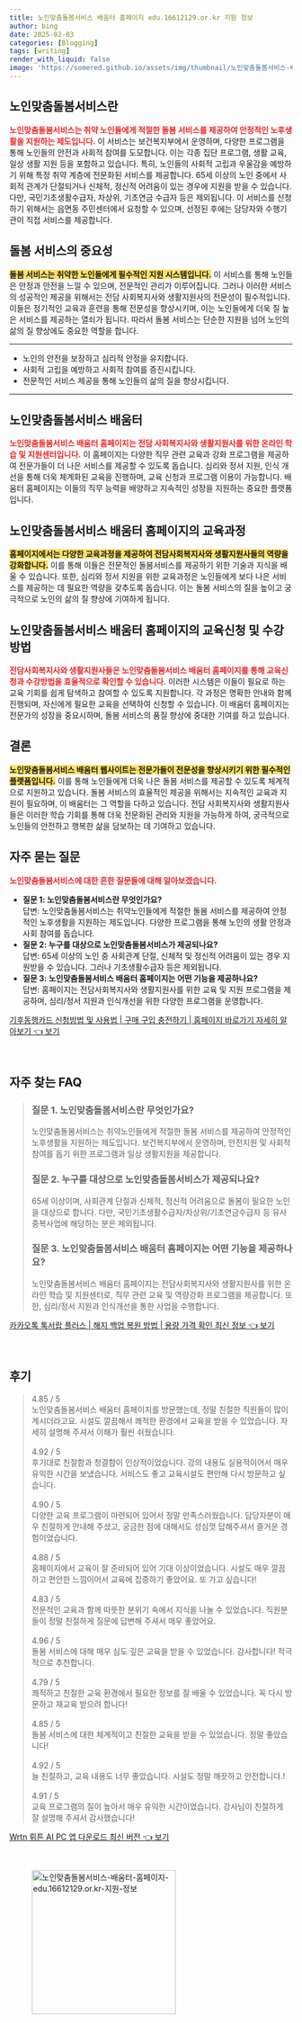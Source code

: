 ```yaml
---
title: 노인맞춤돌봄서비스 배움터 홈페이지 edu.16612129.or.kr 지원 정보
author: bing
date: 2025-02-03
categories: [Blogging]
tags: [writing]
render_with_liquid: false
image: 'https://somered.github.io/assets/img/thumbnail/노인맞춤돌봄서비스-배움터-홈페이지-edu.16612129.or.kr-지원-정보.webp'
---
```



<h2 id='노인맞춤돌봄서비스란'>노인맞춤돌봄서비스란</h2>

<p><b><span style="color: #ee2323;">노인맞춤돌봄서비스는 취약 노인들에게 적절한 돌봄 서비스를 제공하여 안정적인 노후생활을 지원하는 제도입니다.</span></b> 이 서비스는 보건복지부에서 운영하며, 다양한 프로그램을 통해 노인들의 안전과 사회적 참여를 도모합니다. 이는 각종 집단 프로그램, 생활 교육, 일상 생활 지원 등을 포함하고 있습니다. 특히, 노인들의 사회적 고립과 우울감을 예방하기 위해 특정 취약 계층에 전문화된 서비스를 제공합니다. 65세 이상의 노인 중에서 사회적 관계가 단절되거나 신체적, 정신적 어려움이 있는 경우에 지원을 받을 수 있습니다. 다만, 국민기초생활수급자, 차상위, 기초연금 수급자 등은 제외됩니다. 이 서비스를 신청하기 위해서는 읍면동 주민센터에서 요청할 수 있으며, 선정된 후에는 담당자와 수행기관이 직접 서비스를 제공합니다.</p>

<h2 id='돌봄 서비스의 중요성'>돌봄 서비스의 중요성</h2>

<p><b><span style="background-color: #ffe066;">돌봄 서비스는 취약한 노인들에게 필수적인 지원 시스템입니다.</span></b> 이 서비스를 통해 노인들은 안정과 안전을 느낄 수 있으며, 전문적인 관리가 이루어집니다. 그러나 이러한 서비스의 성공적인 제공을 위해서는 전담 사회복지사와 생활지원사의 전문성이 필수적입니다. 이들은 정기적인 교육과 훈련을 통해 전문성을 향상시키며, 이는 노인들에게 더욱 질 높은 서비스를 제공하는 열쇠가 됩니다. 따라서 돌봄 서비스는 단순한 지원을 넘어 노인의 삶의 질 향상에도 중요한 역할을 합니다.</p>

<hr />

<ul>
    <li>노인의 안전을 보장하고 심리적 안정을 유지합니다.</li>
    <li>사회적 고립을 예방하고 사회적 참여를 증진시킵니다.</li>
    <li>전문적인 서비스 제공을 통해 노인들의 삶의 질을 향상시킵니다.</li>
</ul>

<hr />

<h2 id='문화 참여의 기회'>노인맞춤돌봄서비스 배움터</h2>

<p><b><span style="color: #ee2323;">노인맞춤돌봄서비스 배움터 홈페이지는 전담 사회복지사와 생활지원사를 위한 온라인 학습 및 지원센터입니다.</span></b> 이 홈페이지는 다양한 직무 관련 교육과 강화 프로그램을 제공하여 전문가들이 더 나은 서비스를 제공할 수 있도록 돕습니다. 심리와 정서 지원, 인식 개선을 통해 더욱 체계화된 교육을 진행하며, 교육 신청과 프로그램 이용이 가능합니다. 배움터 홈페이지는 이들의 직무 능력을 배양하고 지속적인 성장을 지원하는 중요한 플랫폼입니다.</p>

<h2 id='교육과정'>노인맞춤돌봄서비스 배움터 홈페이지의 교육과정</h2>

<p><b><span style="background-color: #ffe066;">홈페이지에서는 다양한 교육과정을 제공하여 전담사회복지사와 생활지원사들의 역량을 강화합니다.</span></b> 이를 통해 이들은 전문적인 돌봄서비스를 제공하기 위한 기술과 지식을 배울 수 있습니다. 또한, 심리와 정서 지원을 위한 교육과정은 노인들에게 보다 나은 서비스를 제공하는 데 필요한 역량을 갖추도록 돕습니다. 이는 돌봄 서비스의 질을 높이고 궁극적으로 노인의 삶의 질 향상에 기여하게 됩니다.</p>

<h2 id='교육신청 및 수강방법'>노인맞춤돌봄서비스 배움터 홈페이지의 교육신청 및 수강방법</h2>

<p><b><span style="color: #ee2323;">전담사회복지사와 생활지원사들은 노인맞춤돌봄서비스 배움터 홈페이지를 통해 교육신청과 수강방법을 효율적으로 확인할 수 있습니다.</span></b> 이러한 시스템은 이들이 필요로 하는 교육 기회를 쉽게 탐색하고 참여할 수 있도록 지원합니다. 각 과정은 명확한 안내와 함께 진행되며, 자신에게 필요한 교육을 선택하여 신청할 수 있습니다. 이 배움터 홈페이지는 전문가의 성장을 중요시하며, 돌봄 서비스의 품질 향상에 중대한 기여를 하고 있습니다.</p>

<h2 id='결론'>결론</h2>

<p><b><span style="background-color: #ffe066;">노인맞춤돌봄서비스 배움터 웹사이트는 전문가들이 전문성을 향상시키기 위한 필수적인 플랫폼입니다.</span></b> 이를 통해 노인들에게 더욱 나은 돌봄 서비스를 제공할 수 있도록 체계적으로 지원하고 있습니다. 돌봄 서비스의 효율적인 제공을 위해서는 지속적인 교육과 지원이 필요하며, 이 배움터는 그 역할을 다하고 있습니다. 전담 사회복지사와 생활지원사들은 이러한 학습 기회를 통해 더욱 전문화된 관리와 지원을 가능하게 하여, 궁극적으로 노인들의 안전하고 행복한 삶을 담보하는 데 기여하고 있습니다.</p>

<h2 id='자주 묻는 질문'>자주 묻는 질문</h2>

<p><b><span style="color: #ee2323;">노인맞춤돌봄서비스에 대한 흔한 질문들에 대해 알아보겠습니다.</span></b></p>

<ul>
    <li><b>질문 1: 노인맞춤돌봄서비스란 무엇인가요?</b><br>답변: 노인맞춤돌봄서비스는 취약노인들에게 적절한 돌봄 서비스를 제공하여 안정적인 노후생활을 지원하는 제도입니다. 다양한 프로그램을 통해 노인의 생활 안정과 사회 참여를 돕습니다.</li>
    <li><b>질문 2: 누구를 대상으로 노인맞춤돌봄서비스가 제공되나요?</b><br>답변: 65세 이상의 노인 중 사회관계 단절, 신체적 및 정신적 어려움이 있는 경우 지원받을 수 있습니다. 그러나 기초생활수급자 등은 제외됩니다.</li>
    <li><b>질문 3: 노인맞춤돌봄서비스 배움터 홈페이지는 어떤 기능을 제공하나요?</b><br>답변: 홈페이지는 전담사회복지사와 생활지원사를 위한 교육 및 지원 프로그램을 제공하며, 심리/정서 지원과 인식개선을 위한 다양한 프로그램을 운영합니다.</li>
</ul>


<p><a class="click-button" title="기후동행카드 신청방법 및 사용법 | 구매 구입 충전하기 | 홈페이지 바로가기 자세히 알아보기" href="https://somered.github.io/posts/%EA%B8%B0%ED%9B%84%EB%8F%99%ED%96%89%EC%B9%B4%EB%93%9C-%EC%8B%A0%EC%B2%AD%EB%B0%A9%EB%B2%95-%EB%B0%8F-%EC%82%AC%EC%9A%A9%EB%B2%95-%EA%B5%AC%EB%A7%A4-%EA%B5%AC%EC%9E%85-%EC%B6%A9%EC%A0%84%ED%95%98%EA%B8%B0-%ED%99%88%ED%8E%98%EC%9D%B4%EC%A7%80-%EB%B0%94%EB%A1%9C%EA%B0%80%EA%B8%B0-%EC%9E%90%EC%84%B8%ED%9E%88-%EC%95%8C%EC%95%84%EB%B3%B4%EA%B8%B0/" rel="dofollow">기후동행카드 신청방법 및 사용법 | 구매 구입 충전하기 | 홈페이지 바로가기 자세히 알아보기 👈 보기</a></p><br>
<h2 id='자주_찾는_FAQ'>자주 찾는 FAQ</h2>
<div itemscope="" itemtype="https://schema.org/FAQPage"> 
<blockquote> 
<div itemscope="" itemprop="mainEntity" itemtype="https://schema.org/Question"> 
<h3 itemprop="name">질문 1. 노인맞춤돌봄서비스란 무엇인가요?</h3> 
<div itemscope="" itemprop="acceptedAnswer" itemtype="https://schema.org/Answer"> 
<span itemprop="text"> 
<p>노인맞춤돌봄서비스는 취약노인들에게 적절한 돌봄 서비스를 제공하여 안정적인 노후생활을 지원하는 제도입니다. 보건복지부에서 운영하며, 안전지원 및 사회적 참여를 돕기 위한 프로그램과 일상 생활지원을 제공합니다.</p> 
</span> 
</div> 
</div> 
<div itemscope="" itemprop="mainEntity" itemtype="https://schema.org/Question"> 
<h3 itemprop="name">질문 2. 누구를 대상으로 노인맞춤돌봄서비스가 제공되나요?</h3> 
<div itemscope="" itemprop="acceptedAnswer" itemtype="https://schema.org/Answer"> 
<span itemprop="text"> 
<p>65세 이상이며, 사회관계 단절과 신체적, 정신적 어려움으로 돌봄이 필요한 노인을 대상으로 합니다. 다만, 국민기초생활수급자/차상위/기초연금수급자 등 유사중복사업에 해당하는 분은 제외됩니다.</p> 
</span> 
</div> 
</div> 
<div itemscope="" itemprop="mainEntity" itemtype="https://schema.org/Question"> 
<h3 itemprop="name">질문 3. 노인맞춤돌봄서비스 배움터 홈페이지는 어떤 기능을 제공하나요?</h3> 
<div itemscope="" itemprop="acceptedAnswer" itemtype="https://schema.org/Answer"> 
<span itemprop="text"> 
<p>노인맞춤돌봄서비스 배움터 홈페이지는 전담사회복지사와 생활지원사를 위한 온라인 학습 및 지원센터로, 직무 관련 교육 및 역량강화 프로그램을 제공합니다. 또한, 심리/정서 지원과 인식개선을 통한 사업을 수행합니다.</p> 
</span> 
</div> 
</div> 
</blockquote> 
</div>
<p><a class="click-button" title="카카오톡 톡서랍 플러스 | 해지 백업 복원 방법 | 용량 가격 확인 최신 정보" href="https://somered.github.io/posts/%EC%B9%B4%EC%B9%B4%EC%98%A4%ED%86%A1-%ED%86%A1%EC%84%9C%EB%9E%8D-%ED%94%8C%EB%9F%AC%EC%8A%A4-%ED%95%B4%EC%A7%80-%EB%B0%B1%EC%97%85-%EB%B3%B5%EC%9B%90-%EB%B0%A9%EB%B2%95-%EC%9A%A9%EB%9F%89-%EA%B0%80%EA%B2%A9-%ED%99%95%EC%9D%B8-%EC%B5%9C%EC%8B%A0-%EC%A0%95%EB%B3%B4/" rel="dofollow">카카오톡 톡서랍 플러스 | 해지 백업 복원 방법 | 용량 가격 확인 최신 정보 👈 보기</a></p><br>
<h2 id='후기'>후기</h2>
<div itemscope itemtype="https://schema.org/Product">
  <blockquote>
  <div itemprop="review" itemscope itemtype="https://schema.org/Review">
      <div itemprop="reviewRating" itemscope itemtype="https://schema.org/Rating"> <span itemprop="ratingValue">4.85</span> / <span itemprop="bestRating">5</span> </div>
      <span itemprop="reviewBody">노인맞춤돌봄서비스 배움터 홈페이지를 방문했는데, 정말 친절한 직원들이 많이 계시더라고요. 시설도 깔끔해서 쾌적한 환경에서 교육을 받을 수 있었습니다. 자세히 설명해 주셔서 이해가 훨씬 쉬웠습니다.</span>
  </div>
  <br>
  <div itemprop="review" itemscope itemtype="https://schema.org/Review">
      <div itemprop="reviewRating" itemscope itemtype="https://schema.org/Rating"> <span itemprop="ratingValue">4.92</span> / <span itemprop="bestRating">5</span> </div>
      <span itemprop="reviewBody">후기대로 친절함과 청결함이 인상적이었습니다. 강의 내용도 실용적이어서 매우 유익한 시간을 보냈습니다. 서비스도 좋고 교육시설도 편안해 다시 방문하고 싶습니다.</span>
  </div>
  <br>
  <div itemprop="review" itemscope itemtype="https://schema.org/Review">
      <div itemprop="reviewRating" itemscope itemtype="https://schema.org/Rating"> <span itemprop="ratingValue">4.90</span> / <span itemprop="bestRating">5</span> </div>
      <span itemprop="reviewBody">다양한 교육 프로그램이 마련되어 있어서 정말 만족스러웠습니다. 담당자분이 매우 친절하게 안내해 주셨고, 궁금한 점에 대해서도 성심껏 답해주셔서 즐거운 경험이었습니다.</span>
  </div>
  <br>
  <div itemprop="review" itemscope itemtype="https://schema.org/Review">
      <div itemprop="reviewRating" itemscope itemtype="https://schema.org/Rating"> <span itemprop="ratingValue">4.88</span> / <span itemprop="bestRating">5</span> </div>
      <span itemprop="reviewBody">홈페이지에서 교육이 잘 준비되어 있어 기대 이상이었습니다. 시설도 매우 깔끔하고 편안한 느낌이어서 교육에 집중하기 좋았어요. 또 가고 싶습니다!</span>
  </div>
  <br>
  <div itemprop="review" itemscope itemtype="https://schema.org/Review">
      <div itemprop="reviewRating" itemscope itemtype="https://schema.org/Rating"> <span itemprop="ratingValue">4.83</span> / <span itemprop="bestRating">5</span> </div>
      <span itemprop="reviewBody">전문적인 교육과 함께 따뜻한 분위기 속에서 지식을 나눌 수 있었습니다. 직원분들이 정말 친절하게 질문에 답변해 주셔서 매우 좋았어요.</span>
  </div>
  <br>
  <div itemprop="review" itemscope itemtype="https://schema.org/Review">
      <div itemprop="reviewRating" itemscope itemtype="https://schema.org/Rating"> <span itemprop="ratingValue">4.96</span> / <span itemprop="bestRating">5</span> </div>
      <span itemprop="reviewBody">돌봄 서비스에 대해 매우 심도 깊은 교육을 받을 수 있었습니다. 감사합니다! 적극적으로 추천합니다.</span>
  </div>
  <br>
  <div itemprop="review" itemscope itemtype="https://schema.org/Review">
      <div itemprop="reviewRating" itemscope itemtype="https://schema.org/Rating"> <span itemprop="ratingValue">4.79</span> / <span itemprop="bestRating">5</span> </div>
      <span itemprop="reviewBody">쾌적하고 친절한 교육 환경에서 필요한 정보를 잘 배울 수 있었습니다. 꼭 다시 방문하고 재교육 받으려 합니다!</span>
  </div>
  <br>
  <div itemprop="review" itemscope itemtype="https://schema.org/Review">
      <div itemprop="reviewRating" itemscope itemtype="https://schema.org/Rating"> <span itemprop="ratingValue">4.85</span> / <span itemprop="bestRating">5</span> </div>
      <span itemprop="reviewBody">돌봄 서비스에 대한 체계적이고 친절한 교육을 받을 수 있었습니다. 정말 좋았습니다!</span>
  </div>
  <br>
  <div itemprop="review" itemscope itemtype="https://schema.org/Review">
      <div itemprop="reviewRating" itemscope itemtype="https://schema.org/Rating"> <span itemprop="ratingValue">4.92</span> / <span itemprop="bestRating">5</span> </div>
      <span itemprop="reviewBody">늘 친절하고, 교육 내용도 너무 좋았습니다. 시설도 정말 깨끗하고 안전합니다.!</span>
  </div>
  <br>
  <div itemprop="review" itemscope itemtype="https://schema.org/Review">
      <div itemprop="reviewRating" itemscope itemtype="https://schema.org/Rating"> <span itemprop="ratingValue">4.91</span> / <span itemprop="bestRating">5</span> </div>
      <span itemprop="reviewBody">교육 프로그램의 질이 높아서 매우 유익한 시간이었습니다. 강사님이 친절하게 잘 설명해 주셔서 감사했습니다!</span>
  </div>
  </blockquote>
</div>
<p><a class="click-button" title="Wrtn 뤼튼 AI PC 앱 다운로드 최신 버전" href="https://somered.github.io/posts/Wrtn-%EB%A4%BC%ED%8A%BC-AI-PC-%EC%95%B1-%EB%8B%A4%EC%9A%B4%EB%A1%9C%EB%93%9C-%EC%B5%9C%EC%8B%A0-%EB%B2%84%EC%A0%84/" rel="dofollow">Wrtn 뤼튼 AI PC 앱 다운로드 최신 버전 👈 보기</a></p><br>
<figure class="image"><img src="https://somered.github.io/assets/img/thumbnail/노인맞춤돌봄서비스-배움터-홈페이지-edu.16612129.or.kr-지원-정보.webp" alt="노인맞춤돌봄서비스-배움터-홈페이지-edu.16612129.or.kr-지원-정보" width="256" height="256"></figure>